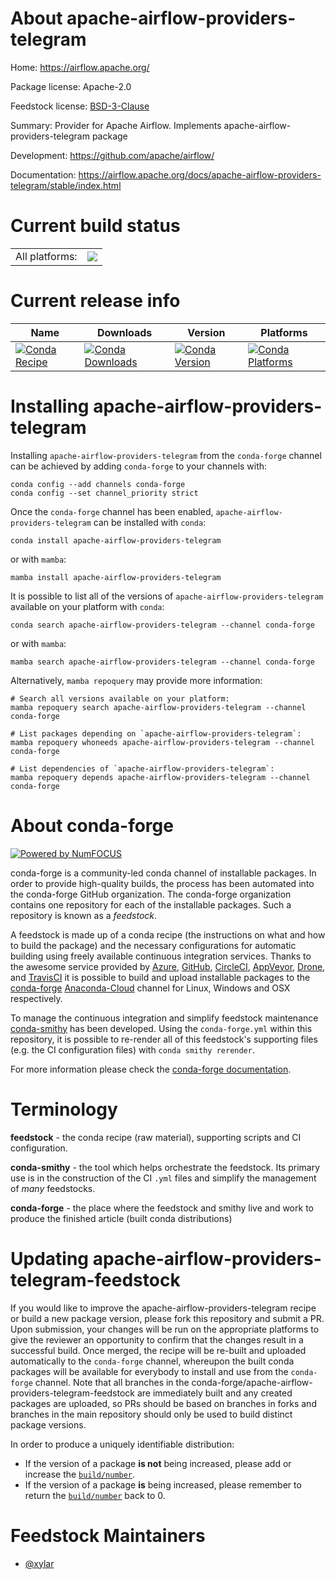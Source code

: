 About apache-airflow-providers-telegram
=======================================

Home: https://airflow.apache.org/

Package license: Apache-2.0

Feedstock license: [BSD-3-Clause](https://github.com/conda-forge/apache-airflow-providers-telegram-feedstock/blob/main/LICENSE.txt)

Summary: Provider for Apache Airflow. Implements apache-airflow-providers-telegram package

Development: https://github.com/apache/airflow/

Documentation: https://airflow.apache.org/docs/apache-airflow-providers-telegram/stable/index.html

Current build status
====================


<table><tr><td>All platforms:</td>
    <td>
      <a href="https://dev.azure.com/conda-forge/feedstock-builds/_build/latest?definitionId=11936&branchName=main">
        <img src="https://dev.azure.com/conda-forge/feedstock-builds/_apis/build/status/apache-airflow-providers-telegram-feedstock?branchName=main">
      </a>
    </td>
  </tr>
</table>

Current release info
====================

| Name | Downloads | Version | Platforms |
| --- | --- | --- | --- |
| [![Conda Recipe](https://img.shields.io/badge/recipe-apache--airflow--providers--telegram-green.svg)](https://anaconda.org/conda-forge/apache-airflow-providers-telegram) | [![Conda Downloads](https://img.shields.io/conda/dn/conda-forge/apache-airflow-providers-telegram.svg)](https://anaconda.org/conda-forge/apache-airflow-providers-telegram) | [![Conda Version](https://img.shields.io/conda/vn/conda-forge/apache-airflow-providers-telegram.svg)](https://anaconda.org/conda-forge/apache-airflow-providers-telegram) | [![Conda Platforms](https://img.shields.io/conda/pn/conda-forge/apache-airflow-providers-telegram.svg)](https://anaconda.org/conda-forge/apache-airflow-providers-telegram) |

Installing apache-airflow-providers-telegram
============================================

Installing `apache-airflow-providers-telegram` from the `conda-forge` channel can be achieved by adding `conda-forge` to your channels with:

```
conda config --add channels conda-forge
conda config --set channel_priority strict
```

Once the `conda-forge` channel has been enabled, `apache-airflow-providers-telegram` can be installed with `conda`:

```
conda install apache-airflow-providers-telegram
```

or with `mamba`:

```
mamba install apache-airflow-providers-telegram
```

It is possible to list all of the versions of `apache-airflow-providers-telegram` available on your platform with `conda`:

```
conda search apache-airflow-providers-telegram --channel conda-forge
```

or with `mamba`:

```
mamba search apache-airflow-providers-telegram --channel conda-forge
```

Alternatively, `mamba repoquery` may provide more information:

```
# Search all versions available on your platform:
mamba repoquery search apache-airflow-providers-telegram --channel conda-forge

# List packages depending on `apache-airflow-providers-telegram`:
mamba repoquery whoneeds apache-airflow-providers-telegram --channel conda-forge

# List dependencies of `apache-airflow-providers-telegram`:
mamba repoquery depends apache-airflow-providers-telegram --channel conda-forge
```


About conda-forge
=================

[![Powered by
NumFOCUS](https://img.shields.io/badge/powered%20by-NumFOCUS-orange.svg?style=flat&colorA=E1523D&colorB=007D8A)](https://numfocus.org)

conda-forge is a community-led conda channel of installable packages.
In order to provide high-quality builds, the process has been automated into the
conda-forge GitHub organization. The conda-forge organization contains one repository
for each of the installable packages. Such a repository is known as a *feedstock*.

A feedstock is made up of a conda recipe (the instructions on what and how to build
the package) and the necessary configurations for automatic building using freely
available continuous integration services. Thanks to the awesome service provided by
[Azure](https://azure.microsoft.com/en-us/services/devops/), [GitHub](https://github.com/),
[CircleCI](https://circleci.com/), [AppVeyor](https://www.appveyor.com/),
[Drone](https://cloud.drone.io/welcome), and [TravisCI](https://travis-ci.com/)
it is possible to build and upload installable packages to the
[conda-forge](https://anaconda.org/conda-forge) [Anaconda-Cloud](https://anaconda.org/)
channel for Linux, Windows and OSX respectively.

To manage the continuous integration and simplify feedstock maintenance
[conda-smithy](https://github.com/conda-forge/conda-smithy) has been developed.
Using the ``conda-forge.yml`` within this repository, it is possible to re-render all of
this feedstock's supporting files (e.g. the CI configuration files) with ``conda smithy rerender``.

For more information please check the [conda-forge documentation](https://conda-forge.org/docs/).

Terminology
===========

**feedstock** - the conda recipe (raw material), supporting scripts and CI configuration.

**conda-smithy** - the tool which helps orchestrate the feedstock.
                   Its primary use is in the construction of the CI ``.yml`` files
                   and simplify the management of *many* feedstocks.

**conda-forge** - the place where the feedstock and smithy live and work to
                  produce the finished article (built conda distributions)


Updating apache-airflow-providers-telegram-feedstock
====================================================

If you would like to improve the apache-airflow-providers-telegram recipe or build a new
package version, please fork this repository and submit a PR. Upon submission,
your changes will be run on the appropriate platforms to give the reviewer an
opportunity to confirm that the changes result in a successful build. Once
merged, the recipe will be re-built and uploaded automatically to the
`conda-forge` channel, whereupon the built conda packages will be available for
everybody to install and use from the `conda-forge` channel.
Note that all branches in the conda-forge/apache-airflow-providers-telegram-feedstock are
immediately built and any created packages are uploaded, so PRs should be based
on branches in forks and branches in the main repository should only be used to
build distinct package versions.

In order to produce a uniquely identifiable distribution:
 * If the version of a package **is not** being increased, please add or increase
   the [``build/number``](https://docs.conda.io/projects/conda-build/en/latest/resources/define-metadata.html#build-number-and-string).
 * If the version of a package **is** being increased, please remember to return
   the [``build/number``](https://docs.conda.io/projects/conda-build/en/latest/resources/define-metadata.html#build-number-and-string)
   back to 0.

Feedstock Maintainers
=====================

* [@xylar](https://github.com/xylar/)

